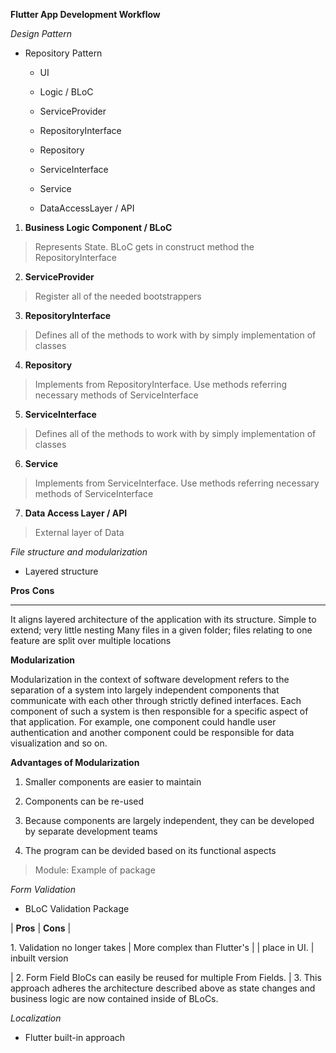 **Flutter App Development Workflow**

_Design Pattern_

- Repository Pattern

  - UI

  - Logic / BLoC

  - ServiceProvider

  - RepositoryInterface

  - Repository

  - ServiceInterface

  - Service

  - DataAccessLayer / API

1.  **Business Logic Component / BLoC**

> Represents State. BLoC gets in construct method the
> RepositoryInterface

2.  **ServiceProvider**

> Register all of the needed bootstrappers

3.  **RepositoryInterface**

> Defines all of the methods to work with by simply implementation of
> classes

4.  **Repository**

> Implements from RepositoryInterface. Use methods referring necessary
methods of ServiceInterface

5.  **ServiceInterface**

> Defines all of the methods to work with by simply implementation of
classes

6.  **Service**

> Implements from ServiceInterface. Use methods referring necessary
methods of ServiceInterface

7.  **Data Access Layer / API**

> External layer of Data

_File structure and modularization_

- Layered structure

**Pros** **Cons**

---

It aligns layered architecture of the application with its structure. Simple to extend; very little nesting Many files in a given folder; files relating to one feature are split over multiple locations

**Modularization**

Modularization in the context of software development refers to the
separation of a system into largely independent components that
communicate with each other through strictly defined interfaces. Each
component of such a system is then responsible for a specific aspect of
that application. For example, one component could handle user
authentication and another component could be responsible for data
visualization and so on.

**Advantages of Modularization**

1.  Smaller components are easier to maintain

2.  Components can be re-used

3.  Because components are largely independent, they can be developed by
    separate development teams

4.  The program can be devided based on its functional aspects

> Module: Example of package

_Form Validation_

- BLoC Validation Package


| **Pros** | **Cons** |

1\. Validation no longer takes | More complex than Flutter's |
| place in UI. | inbuilt version 

| 2\. Form Field BloCs can easily be reused for multiple From Fields.
| 3\. This approach adheres the architecture described above as state changes and business logic are now contained inside of  BLoCs. 


_Localization_

- Flutter built-in approach
